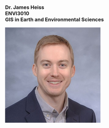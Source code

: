 ### Dr. James Heiss <br> ENVI3010 <br> GIS in Earth and Environmental Sciences 

![Photo of your professor](jwh_photo.jpg)


<a href="lab1/index.html">
<a href="lab2/index.html">
<a href="lab3/index.html">
<a href="lab4/index.html">
<a href="lab5/index.html">
  
